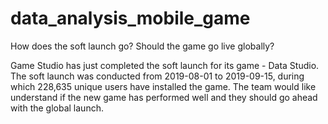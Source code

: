 # data_analysis_mobile_game
How does the soft launch go? Should the game go live globally?

Game Studio has just completed the soft launch for its game - Data Studio. The soft launch was conducted from 2019-08-01 to 2019-09-15, during which 228,635 unique users have installed the game. 
The team would like understand if the new game has performed well and they should go ahead with the global launch. 
